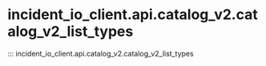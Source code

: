 # incident_io_client.api.catalog_v2.catalog_v2_list_types

::: incident_io_client.api.catalog_v2.catalog_v2_list_types

